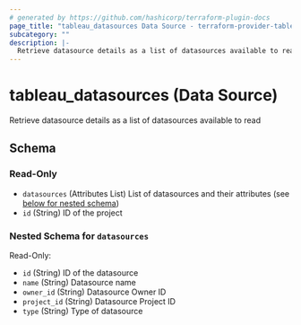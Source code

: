 ```yaml
---
# generated by https://github.com/hashicorp/terraform-plugin-docs
page_title: "tableau_datasources Data Source - terraform-provider-tableau"
subcategory: ""
description: |-
  Retrieve datasource details as a list of datasources available to read
---
```


# tableau_datasources (Data Source)

Retrieve datasource details as a list of datasources available to read



<!-- schema generated by tfplugindocs -->
## Schema

### Read-Only

- `datasources` (Attributes List) List of datasources and their attributes (see [below for nested schema](#nestedatt--datasources))
- `id` (String) ID of the project

<a id="nestedatt--datasources"></a>
### Nested Schema for `datasources`

Read-Only:

- `id` (String) ID of the datasource
- `name` (String) Datasource name
- `owner_id` (String) Datasource Owner ID
- `project_id` (String) Datasource Project ID
- `type` (String) Type of datasource
